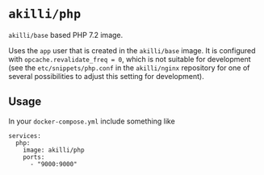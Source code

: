 # `akilli/php`

`akilli/base` based PHP 7.2 image.

Uses the `app` user that is created in the `akilli/base` image. It is configured with `opcache.revalidate_freq = 0`, which is not suitable for development (see the `etc/snippets/php.conf` in the `akilli/nginx` repository for one of several possibilities to adjust this setting for development).

## Usage

In your `docker-compose.yml` include something like

    services:
      php:
        image: akilli/php
        ports:
          - "9000:9000"
